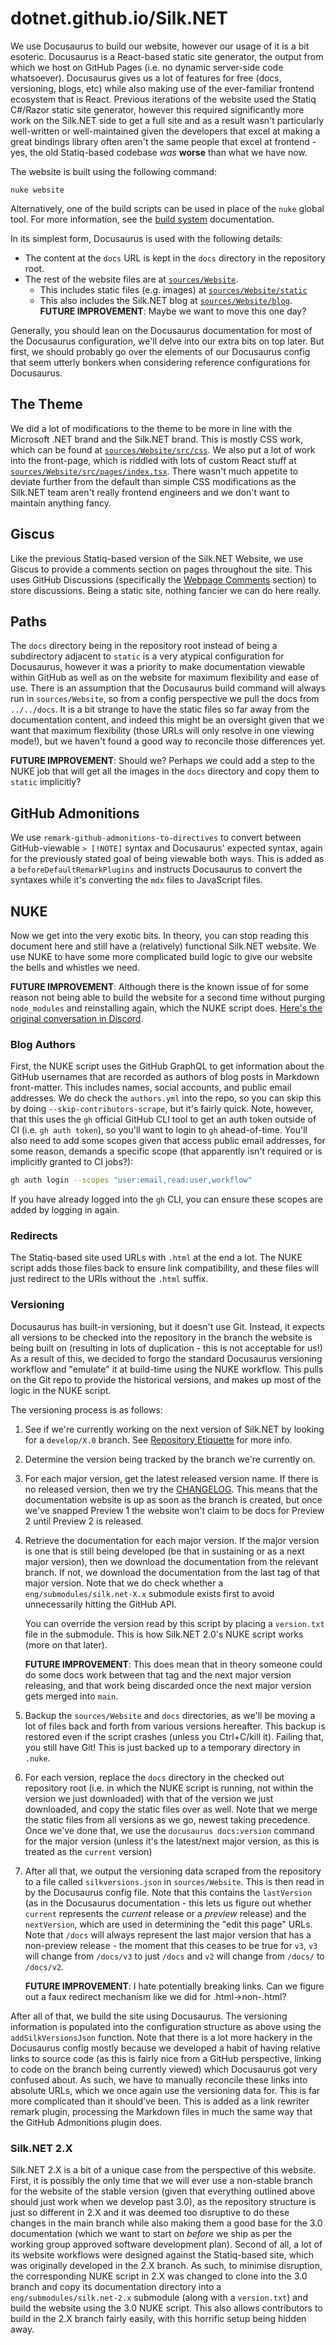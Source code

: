 # dotnet.github.io/Silk.NET

We use Docusaurus to build our website, however our usage of it is a bit esoteric. Docusaurus is a React-based
static site generator, the output from which we host on GitHub Pages (i.e. no dynamic server-side code whatsoever).
Docusaurus gives us a lot of features for free (docs, versioning, blogs, etc) while also making use of the ever-familiar
frontend ecosystem that is React. Previous iterations of the website used the Statiq C#/Razor static site generator,
however this required significantly more work on the Silk.NET side to get a full site and as a result wasn't
particularly well-written or well-maintained given the developers that excel at making a great bindings library often
aren't the same people that excel at frontend - yes, the old Statiq-based codebase _was_ **worse** than what we have
now.

The website is built using the following command:

```
nuke website
```

Alternatively, one of the build scripts can be used in place of the `nuke` global tool. For more information, see the
[build system](../build-system.md) documentation.

In its simplest form, Docusaurus is used with the following details:
- The content at the `docs` URL is kept in the `docs` directory in the repository root.
- The rest of the website files are at [`sources/Website`](../../../sources/Website).
    - This includes static files (e.g. images) at [`sources/Website/static`](../../../sources/Website/static)
    - This also includes the Silk.NET blog at [`sources/Website/blog`](../../../sources/Website/blog).
      **FUTURE IMPROVEMENT**: Maybe we want to move this one day?

Generally, you should lean on the Docusaurus documentation for most of the Docusaurus configuration, we'll delve into
our extra bits on top later. But first, we should probably go over the elements of our Docusaurus config that seem
utterly bonkers when considering reference configurations for Docusaurus.

## The Theme

We did a lot of modifications to the theme to be more in line with the Microsoft .NET brand and the Silk.NET brand.
This is mostly CSS work, which can be found at [`sources/Website/src/css`](../../../sources/Website/src/css).
We also put a lot of work into the front-page, which is riddled with lots of custom React stuff at
[`sources/Website/src/pages/index.tsx`](../../../sources/Website/src/pages/index.tsx). There wasn't much appetite to
deviate further from the default than simple CSS modifications as the Silk.NET team aren't really frontend engineers and
we don't want to maintain anything fancy.

## Giscus

Like the previous Statiq-based version of the Silk.NET Website, we use Giscus to provide a comments section on pages
throughout the site. This uses GitHub Discussions (specifically the
[Webpage Comments](https://github.com/dotnet/Silk.NET/discussions/categories/webpage-comments) section) to store
discussions. Being a static site, nothing fancier we can do here really.

## Paths

The `docs` directory being in the repository root instead of being a subdirectory adjacent to `static` is a very
atypical configuration for Docusaurus, however it was a priority to make documentation viewable within GitHub as well as
on the website for maximum flexibility and ease of use. There is an assumption that the Docusaurus build command will
always run in `sources/Website`, so from a config perspective we pull the docs from `../../docs`. It is a bit strange to
have the static files so far away from the documentation content, and indeed this might be an oversight given that we
want that maximum flexibility (those URLs will only resolve in one viewing mode!), but we haven't found a good way to
reconcile those differences yet.

**FUTURE IMPROVEMENT**: Should we? Perhaps we could add a step to the NUKE job that will get all the images in the
`docs` directory and copy them to `static` implicitly?

## GitHub Admonitions

We use `remark-github-admonitions-to-directives` to convert between GitHub-viewable `> [!NOTE]` syntax and Docusaurus'
expected syntax, again for the previously stated goal of being viewable both ways. This is added as a
`beforeDefaultRemarkPlugins` and instructs Docusaurus to convert the syntaxes while it's converting the `mdx` files to
JavaScript files.

## NUKE

Now we get into the very exotic bits. In theory, you can stop reading this document here and still have a (relatively)
functional Silk.NET website. We use NUKE to have some more complicated build logic to give our website the bells and
whistles we need.

**FUTURE IMPROVEMENT**: Although there is the known issue of for some reason not being able to build the website for a
second time without purging `node_modules` and reinstalling again, which the NUKE script does.
[Here's the original conversation in Discord](https://discord.com/channels/521092042781229087/587346162802229298/1332782687638917207).

### Blog Authors

First, the NUKE script uses the GitHub GraphQL to get information about the GitHub usernames that are recorded as
authors of blog posts in Markdown front-matter. This includes names, social accounts, and public email addresses.
We do check the `authors.yml` into the repo, so you can skip this by doing `--skip-contributors-scrape`, but it's fairly
quick. Note, however, that this uses the `gh` official GitHub CLI tool to get an auth token outside of CI (i.e. `gh auth
token`), so you'll want to login to `gh` ahead-of-time. You'll also need to add some scopes given that access public
email addresses, for some reason, demands a specific scope (that apparently isn't required or is implicitly granted to
CI jobs?):

```bash
gh auth login --scopes "user:email,read:user,workflow"
```

If you have already logged into the `gh` CLI, you can ensure these scopes are added by logging in again.

### Redirects

The Statiq-based site used URLs with `.html` at the end a lot. The NUKE script adds those files back to ensure link
compatibility, and these files will just redirect to the URls without the `.html` suffix.

### Versioning

Docusaurus has built-in versioning, but it doesn't use Git. Instead, it expects all versions to be checked into the
repository in the branch the website is being built on (resulting in lots of duplication - this is not acceptable for
us!) As a result of this, we decided to forgo the standard Docusaurus versioning workflow and "emulate" it at build-time
using the NUKE workflow. This pulls on the Git repo to provide the historical versions, and makes up most of the logic
in the NUKE script.

The versioning process is as follows:
1. See if we're currently working on the next version of Silk.NET by looking for a `develop/X.0` branch. See
   [Repository Etiquette](../repository-etiquette.md) for more info.
2. Determine the version being tracked by the branch we're currently on.
3. For each major version, get the latest released version name. If there is no released version, then we try the
   [CHANGELOG](../../CHANGELOG.md). This means that the documentation website is up as soon as the branch is created,
   but once we've snapped Preview 1 the website won't claim to be docs for Preview 2 until Preview 2 is released.
4. Retrieve the documentation for each major version. If the major version is one that is still being developed (be that
   in sustaining or as a next major version), then we download the documentation from the relevant branch. If not, we
   download the documentation from the last tag of that major version. Note that we do check whether a
   `eng/submodules/silk.net-X.x` submodule exists first to avoid unnecessarily hitting the GitHub API.

   You can override the version read by this script by placing a `version.txt` file in the submodule. This is how
   Silk.NET 2.0's NUKE script works (more on that later).

   **FUTURE IMPROVEMENT**: This does mean that in theory someone could do some docs work between that tag and the next
   major version releasing, and that work being discarded once the next major version gets merged into `main`.
5. Backup the `sources/Website` and `docs` directories, as we'll be moving a lot of files back and forth from various
   versions hereafter. This backup is restored even if the script crashes (unless you Ctrl+C/kill it). Failing that, you
   still have Git! This is just backed up to a temporary directory in `.nuke`.
6. For each version, replace the `docs` directory in the checked out repository root (i.e. in which the NUKE script is
   running, not within the version we just downloaded) with that of the version we just downloaded, and copy the static
   files over as well. Note that we merge the static files from all versions as we go, newest taking precedence. Once
   we've done that, we use the `docusaurus docs:version` command for the major version (unless it's the latest/next
   major version, as this is treated as the `current` version)
7. After all that, we output the versioning data scraped from the repository to a file called `silkversions.json` in
   `sources/Website`. This is then read in by the Docusaurus config file. Note that this contains the `lastVersion` (as
   in the Docusaurus documentation - this lets us figure out whether `current` represents the _current_ release or a
   _preview_ release) and the `nextVersion`, which are used in determining the "edit this page" URLs. Note that `/docs`
   will always represent the last major version that has a non-preview release - the moment that this ceases to be true
   for `v3`, `v3` will change from `/docs/v3` to just `/docs` and `v2` will change from `/docs/` to `/docs/v2`.

   **FUTURE IMPROVEMENT**: I hate potentially breaking links. Can we figure out a faux redirect mechanism like we did
   for .html->non-.html?

After all of that, we build the site using Docusaurus. The versioning information is populated into the configuration
structure as above using the `addSilkVersionsJson` function. Note that there is a lot more hackery in the Docusaurus
config mostly because we developed a habit of having relative links to source code (as this is fairly nice from a GitHub
perspective, linking to code on the branch being currently viewed) which Docusaurus got very confused about. As such, we
have to manually reconcile these links into absolute URLs, which we once again use the versioning data for. This is far
more complicated than it should've been. This is added as a link rewriter remark plugin, processing the Markdown files
in much the same way that the GitHub Admonitions plugin does.

### Silk.NET 2.X

Silk.NET 2.X is a bit of a unique case from the perspective of this website. First, it is possibly the only time that we
will ever use a non-stable branch for the website of the stable version (given that everything outlined above should
just work when we develop past 3.0), as the repository structure is just so different in 2.X and it was deemed too
disruptive to do these changes in the main branch while also making them a good base for the 3.0 documentation (which we
want to start on _before_ we ship as per the working group approved software development plan). Second of all, a lot of
its website workflows were designed against the Statiq-based site, which was originally developed in the 2.X branch. As
such, to minimise disruption, the corresponding NUKE script in 2.X was changed to clone into the 3.0 branch and copy its
documentation directory into a `eng/submodules/silk.net-2.x` submodule (along with a `version.txt`) and build the
website using the 3.0 NUKE script. This also allows contributors to build in the 2.X branch fairly easily, with this
horrific setup being hidden away.
